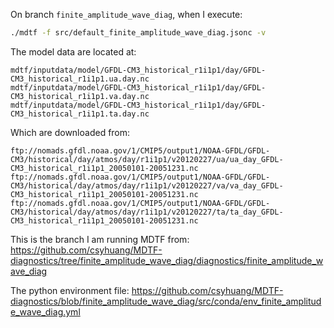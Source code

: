 

On branch `finite_amplitude_wave_diag`, when I execute:

```bash
./mdtf -f src/default_finite_amplitude_wave_diag.jsonc -v
```

The model data are located at:
```
mdtf/inputdata/model/GFDL-CM3_historical_r1i1p1/day/GFDL-CM3_historical_r1i1p1.ua.day.nc
mdtf/inputdata/model/GFDL-CM3_historical_r1i1p1/day/GFDL-CM3_historical_r1i1p1.va.day.nc
mdtf/inputdata/model/GFDL-CM3_historical_r1i1p1/day/GFDL-CM3_historical_r1i1p1.ta.day.nc
```

Which are downloaded from:
```
ftp://nomads.gfdl.noaa.gov/1/CMIP5/output1/NOAA-GFDL/GFDL-CM3/historical/day/atmos/day/r1i1p1/v20120227/ua/ua_day_GFDL-CM3_historical_r1i1p1_20050101-20051231.nc
ftp://nomads.gfdl.noaa.gov/1/CMIP5/output1/NOAA-GFDL/GFDL-CM3/historical/day/atmos/day/r1i1p1/v20120227/va/va_day_GFDL-CM3_historical_r1i1p1_20050101-20051231.nc
ftp://nomads.gfdl.noaa.gov/1/CMIP5/output1/NOAA-GFDL/GFDL-CM3/historical/day/atmos/day/r1i1p1/v20120227/ta/ta_day_GFDL-CM3_historical_r1i1p1_20050101-20051231.nc
```

This is the branch I am running MDTF from:
https://github.com/csyhuang/MDTF-diagnostics/tree/finite_amplitude_wave_diag/diagnostics/finite_amplitude_wave_diag

The python environment file:
https://github.com/csyhuang/MDTF-diagnostics/blob/finite_amplitude_wave_diag/src/conda/env_finite_amplitude_wave_diag.yml
